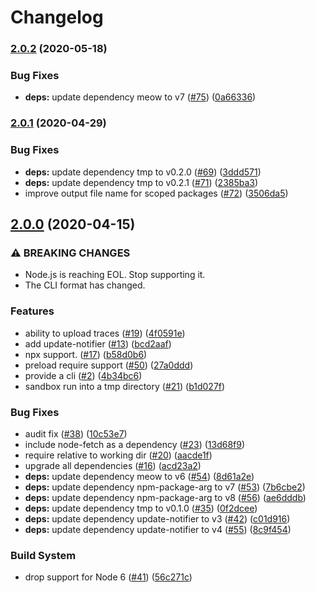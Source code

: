 # Changelog

### [2.0.2](https://www.github.com/GoogleCloudPlatform/require-so-slow/compare/v2.0.1...v2.0.2) (2020-05-18)


### Bug Fixes

* **deps:** update dependency meow to v7 ([#75](https://www.github.com/GoogleCloudPlatform/require-so-slow/issues/75)) ([0a66336](https://www.github.com/GoogleCloudPlatform/require-so-slow/commit/0a6633652a07fd27b1dda85d525cbfa13ebbc643))

### [2.0.1](https://www.github.com/GoogleCloudPlatform/require-so-slow/compare/v2.0.0...v2.0.1) (2020-04-29)


### Bug Fixes

* **deps:** update dependency tmp to v0.2.0 ([#69](https://www.github.com/GoogleCloudPlatform/require-so-slow/issues/69)) ([3ddd571](https://www.github.com/GoogleCloudPlatform/require-so-slow/commit/3ddd5714b3efb85be11f26ba81da690f49610af1))
* **deps:** update dependency tmp to v0.2.1 ([#71](https://www.github.com/GoogleCloudPlatform/require-so-slow/issues/71)) ([2385ba3](https://www.github.com/GoogleCloudPlatform/require-so-slow/commit/2385ba32f933d642805f5456278d8caab8d5ae61))
* improve output file name for scoped packages ([#72](https://www.github.com/GoogleCloudPlatform/require-so-slow/issues/72)) ([3506da5](https://www.github.com/GoogleCloudPlatform/require-so-slow/commit/3506da5e635917e4f4c8abd22ee65ec19bedc0cb))

## [2.0.0](https://www.github.com/GoogleCloudPlatform/require-so-slow/compare/v1.2.0...v2.0.0) (2020-04-15)


### ⚠ BREAKING CHANGES

* Node.js is reaching EOL. Stop supporting it.
* The CLI format has changed.

### Features

* ability to upload traces ([#19](https://www.github.com/GoogleCloudPlatform/require-so-slow/issues/19)) ([4f0591e](https://www.github.com/GoogleCloudPlatform/require-so-slow/commit/4f0591e1cfc5e54660cba2bf8448dd9182a31d62))
* add update-notifier ([#13](https://www.github.com/GoogleCloudPlatform/require-so-slow/issues/13)) ([bcd2aaf](https://www.github.com/GoogleCloudPlatform/require-so-slow/commit/bcd2aaf3d1aa305a35fd83fb1a79967d9a5ea20c))
* npx support. ([#17](https://www.github.com/GoogleCloudPlatform/require-so-slow/issues/17)) ([b58d0b6](https://www.github.com/GoogleCloudPlatform/require-so-slow/commit/b58d0b6ff35623fa18b7d3d3f68cf38588ae9061))
* preload require support ([#50](https://www.github.com/GoogleCloudPlatform/require-so-slow/issues/50)) ([27a0ddd](https://www.github.com/GoogleCloudPlatform/require-so-slow/commit/27a0dddd98fbbd65fec98d2e6af9088967be2c55))
* provide a cli ([#2](https://www.github.com/GoogleCloudPlatform/require-so-slow/issues/2)) ([4b34bc6](https://www.github.com/GoogleCloudPlatform/require-so-slow/commit/4b34bc6474fe9241ab266ae7f55c8ecba03115c5))
* sandbox run into a tmp directory ([#21](https://www.github.com/GoogleCloudPlatform/require-so-slow/issues/21)) ([b1d027f](https://www.github.com/GoogleCloudPlatform/require-so-slow/commit/b1d027fe3d673cf1fb00080361445a6e060d2b61))


### Bug Fixes

* audit fix ([#38](https://www.github.com/GoogleCloudPlatform/require-so-slow/issues/38)) ([10c53e7](https://www.github.com/GoogleCloudPlatform/require-so-slow/commit/10c53e77bf3c41ae30f7026193029fceee798640))
* include node-fetch as a dependency ([#23](https://www.github.com/GoogleCloudPlatform/require-so-slow/issues/23)) ([13d68f9](https://www.github.com/GoogleCloudPlatform/require-so-slow/commit/13d68f9fb21b4a8154e4333761696225c9e8bf39))
* require relative to working dir ([#20](https://www.github.com/GoogleCloudPlatform/require-so-slow/issues/20)) ([aacde1f](https://www.github.com/GoogleCloudPlatform/require-so-slow/commit/aacde1fa4d5089f78791de980f26f25b3640e905))
* upgrade all dependencies ([#16](https://www.github.com/GoogleCloudPlatform/require-so-slow/issues/16)) ([acd23a2](https://www.github.com/GoogleCloudPlatform/require-so-slow/commit/acd23a2df145c3c22bc0e3309fcf638f92cb9bb8))
* **deps:** update dependency meow to v6 ([#54](https://www.github.com/GoogleCloudPlatform/require-so-slow/issues/54)) ([8d61a2e](https://www.github.com/GoogleCloudPlatform/require-so-slow/commit/8d61a2ef60b934943de7d9ab567420a811e2094e))
* **deps:** update dependency npm-package-arg to v7 ([#53](https://www.github.com/GoogleCloudPlatform/require-so-slow/issues/53)) ([7b6cbe2](https://www.github.com/GoogleCloudPlatform/require-so-slow/commit/7b6cbe2c31409f128d2656008e6b65770d511232))
* **deps:** update dependency npm-package-arg to v8 ([#56](https://www.github.com/GoogleCloudPlatform/require-so-slow/issues/56)) ([ae6dddb](https://www.github.com/GoogleCloudPlatform/require-so-slow/commit/ae6dddb483942bd7382418200ff9b82a6d803d3f))
* **deps:** update dependency tmp to v0.1.0 ([#35](https://www.github.com/GoogleCloudPlatform/require-so-slow/issues/35)) ([0f2dcee](https://www.github.com/GoogleCloudPlatform/require-so-slow/commit/0f2dceef80061762a2aa540ed0c66cd4e4a1ac90))
* **deps:** update dependency update-notifier to v3 ([#42](https://www.github.com/GoogleCloudPlatform/require-so-slow/issues/42)) ([c01d916](https://www.github.com/GoogleCloudPlatform/require-so-slow/commit/c01d916e4361452a4bac70c52a29a77009c083f0))
* **deps:** update dependency update-notifier to v4 ([#55](https://www.github.com/GoogleCloudPlatform/require-so-slow/issues/55)) ([8c9f454](https://www.github.com/GoogleCloudPlatform/require-so-slow/commit/8c9f454b77dc0bf61778a24ad8243500dc5fe8f6))


### Build System

* drop support for Node 6 ([#41](https://www.github.com/GoogleCloudPlatform/require-so-slow/issues/41)) ([56c271c](https://www.github.com/GoogleCloudPlatform/require-so-slow/commit/56c271c9b39667e3213e99f0b281238cb4bf7e82))
